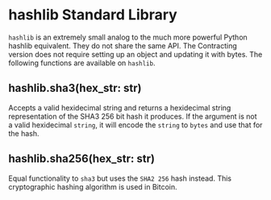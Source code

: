 # hashlib Standard Library

`hashlib` is an extremely small analog to the much more powerful Python hashlib equivalent. They do not share the same API. The Contracting version does not require setting up an object and updating it with bytes. The following functions are available on `hashlib`.

## hashlib.sha3(hex_str: str)

Accepts a valid hexidecimal string and returns a hexidecimal string representation of the SHA3 256 bit hash it produces. If the argument is not a valid hexidecimal `string`, it will encode the `string` to `bytes` and use that for the hash.

## hashlib.sha256(hex_str: str)

Equal functionality to `sha3` but uses the `SHA2 256` hash instead. This cryptographic hashing algorithm is used in Bitcoin.
